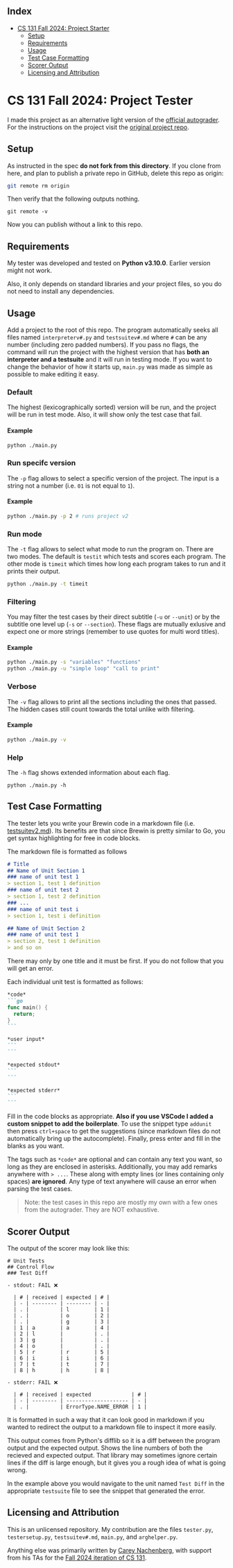 Index
-

- [CS 131 Fall 2024: Project Starter](#cs-131-fall-2024-project-starter)
  - [Setup](#setup)
  - [Requirements](#requirements)
  - [Usage](#usage)
  - [Test Case Formatting](#test-case-formatting)
  - [Scorer Output](#scorer-output)
  - [Licensing and Attribution](#licensing-and-attribution)

# CS 131 Fall 2024: Project Tester

I made this project as an alternative light version of the [official autograder](https://github.com/UCLA-CS-131/fall-24-project-starter). For the instructions on the project visit the [original project repo](https://github.com/UCLA-CS-131/fall-24-autograder).

## Setup

As instructed in the spec **do not fork from this directory**. If you clone from here, and plan to publish a private repo in GitHub, delete this repo as origin:
```sh
git remote rm origin
```
Then verify that the following outputs nothing.
```
git remote -v
```
Now you can publish without a link to this repo.

## Requirements
My tester was developed and tested on **Python v3.10.0**. Earlier version might not work.

Also, it only depends on standard libraries and _your_ project files, so you do not need to install any dependencies.

## Usage
Add a project to the root of this repo. The program automatically seeks all files named `interpreterv#.py` and `testsuitev#.md` where `#` can be any number (including zero padded numbers). If you pass no flags, the command will run the project with the highest version that has **both an interpreter and a testsuite** and it will run in testing mode. If you want to change the behavior of how it starts up, `main.py` was made as simple as possible to make editing it easy.

### Default
The highest (lexicographically sorted) version will be run, and the project will be run in test mode. Also, it will show only the test case that fail.

#### Example
```sh
python ./main.py
```

### Run specifc version
The `-p` flag allows to select a specific version of the project. The input is a string not a number (i.e. `01` is not equal to `1`).

#### Example
```sh
python ./main.py -p 2 # runs project v2
```

### Run mode
The `-t` flag allows to select what mode to run the program on. There are two modes. The default is `testit` which tests and scores each program. The other mode is `timeit` which times how long each program takes to run and it prints their output.

```sh
python ./main.py -t timeit
```

### Filtering
You may filter the test cases by their direct subtitle (`-u` or `--unit`) or by the subtitle one level up (`-s` or `--section`). These flags are mutually exlusive and expect one or more strings (remember to use quotes for multi word titles).

#### Example

```sh
python ./main.py -s "variables" "functions"
python ./main.py -u "simple loop" "call to print"
```

### Verbose
The `-v` flag allows to print all the sections including the ones that passed. The hidden cases still count towards the total unlike with filtering. 
#### Example

```sh
python ./main.py -v
```

### Help
The `-h` flag shows extended information about each flag.
```
python ./main.py -h
```

## Test Case Formatting
The tester lets you write your Brewin code in a markdown file (i.e. [testsuitev2.md](./testsuitev2.md)). Its benefits are that since Brewin is pretty similar to Go, you get syntax highlighting for free in code blocks.

The markdown file is formatted as follows
```md
# Title
## Name of Unit Section 1
### name of unit test 1
> section 1, test 1 definition
### name of unit test 2
> section 1, test 2 definition
### ...
### name of unit test i
> section 1, test i definition

## Name of Unit Section 2
### name of unit test 1
> section 2, test 1 definition
> and so on
```

There may only by one title and it must be first. If you do not follow that you will get an error.

Each individual unit test is formatted as follows:
````md
*code*
```go
func main() {
  return;
}
```

*user input*
```
```

*expected stdout*
```
```

*expected stderr*
```
```
````

Fill in the code blocks as appropriate. **Also if you use VSCode I added a custom snippet to add the boilerplate**. To use the snippet type `addunit` then press `ctrl+space` to get the suggestions (since markdown files do not automatically bring up the autocomplete). Finally, press enter and fill in the blanks as you want.

The tags such as `*code*` are optional and can contain any text you want, so long as they are enclosed in asterisks. Additionally, you may add remarks anywhere with `> ...`. These along with empty lines (or lines containing only spaces) **are ignored**. Any type of text anywhere will cause an error when parsing the test cases.

> Note: the test cases in this repo are mostly my own with a few ones from the autograder. They are NOT exhaustive.

## Scorer Output
The output of the scorer may look like this:
```
# Unit Tests
## Control Flow
### Test Diff

- stdout: FAIL ❌

  | # | received | expected | # |
  | - | -------- | -------- | - |
  | . |          | l        | 1 |
  | . |          | o        | 2 |
  | . |          | g        | 3 |
  | 1 | a        | a        | 4 |
  | 2 | l        |          | . |
  | 3 | g        |          | . |
  | 4 | o        |          | . |
  | 5 | r        | r        | 5 |
  | 6 | i        | i        | 6 |
  | 7 | t        | t        | 7 |
  | 8 | h        | h        | 8 |

- stderr: FAIL ❌

  | # | received | expected             | # |
  | - | -------- | -------------------- | - |
  | . |          | ErrorType.NAME_ERROR | 1 |

```
It is formatted in such a way that it can look good in markdown if you wanted to redirect the output to a markdown file to inspect it more easily.

This output comes from Python's difflib so it is a diff between the program output and the expected output. Shows the line numbers of both the recieved and expected output. That library may sometimes ignore certain lines if the diff is large enough, but it gives you a rough idea of what is going wrong.

In the example above you would navigate to the unit named `Test Diff` in the appropriate `testsuite` file to see the snippet that generated the error.

## Licensing and Attribution

This is an unlicensed repository. My contribution are the files `tester.py`, `testersetup.py`, `testsuitev#.md`, `main.py`, and `arghelper.py`.

Anything else was primarily written by [Carey Nachenberg](http://careynachenberg.weebly.com/), with support from his TAs for the [Fall 2024 iteration of CS 131](https://ucla-cs-131.github.io/fall-24-website/).
